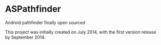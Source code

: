 # ASPathfinder
Android pathfinder finally open sourced

This project was initially created on July 2014, with the first version release by September 2014.
